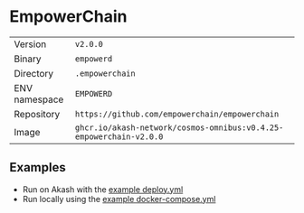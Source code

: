 # EmpowerChain

| | |
|---|---|
|Version|`v2.0.0`|
|Binary|`empowerd`|
|Directory|`.empowerchain`|
|ENV namespace|`EMPOWERD`|
|Repository|`https://github.com/empowerchain/empowerchain`|
|Image|`ghcr.io/akash-network/cosmos-omnibus:v0.4.25-empowerchain-v2.0.0`|

## Examples

- Run on Akash with the [example deploy.yml](./deploy.yml)
- Run locally using the [example docker-compose.yml](./docker-compose.yml)
